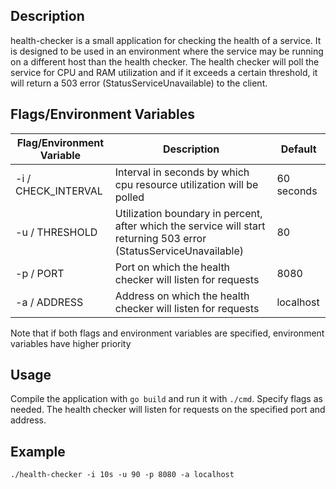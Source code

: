 ## Description
health-checker is a small application for checking the health of a service. 
It is designed to be used in an environment where the service may be running on a different host than the 
health checker. The health checker will poll the service for CPU and RAM utilization and if it exceeds a certain threshold, 
it will return a 503 error (StatusServiceUnavailable) to the client.


## Flags/Environment Variables
| Flag/Environment Variable | Description                                                                                                        | Default    |
|---------------------------|--------------------------------------------------------------------------------------------------------------------|------------|
| -i / CHECK_INTERVAL       | Interval in seconds by which cpu resource utilization will be polled                                               | 60 seconds |
| -u / THRESHOLD            | Utilization boundary in percent, after which the service will start returning 503 error (StatusServiceUnavailable) | 80         |
| -p / PORT                 | Port on which the health checker will listen for requests                                                          | 8080       |
| -a / ADDRESS              | Address on which the health checker will listen for requests                                                       | localhost  |

Note that if both flags and environment variables are specified, environment variables have higher priority

## Usage
Compile the application with `go build` and run it with `./cmd`. Specify flags as needed. 
The health checker will listen for requests on the specified port and address.

## Example
`./health-checker -i 10s -u 90 -p 8080 -a localhost`